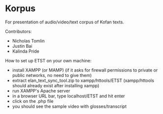 # Korpus
For presentation of audio/video/text corpus of Kofan texts.

Contributors:
 - Nicholas Tomlin
 - Justin Bai
 - Kalinda Pride

How to set up ETST on your own machine:
 - install XAMPP (or MAMP) (if it asks for firewall permissions to private or public networks, no need to give them)
 - extract elan_text_sync_tool.zip to xampp/httools/ETST (xampp/httools should already exist after installing xampp)
 - run XAMPP's Apache server
 - in a browser URL bar, type localhost/ETST and hit enter
 - click on the .php file
 - you should see the sample video with glosses/transcript
